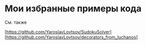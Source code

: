 # Мои избранные примеры кода

См. также

[https://github.com/YaroslavLovtsov/SudokuSolver]
[https://github.com/YaroslavLovtsov/decorators_from_luchanos]
